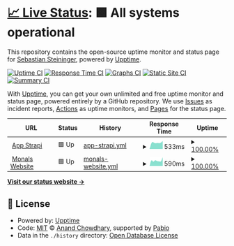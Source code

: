 # [📈 Live Status](https://BatchCloud.github.io/uptime): <!--live status--> **🟩 All systems operational**

This repository contains the open-source uptime monitor and status page for [Sebastian Steininger](https://batchcloud.de/), powered by [Upptime](https://github.com/upptime/upptime).

[![Uptime CI](https://github.com/BatchCloud/uptime/workflows/Uptime%20CI/badge.svg)](https://github.com/BatchCloud/uptime/actions?query=workflow%3A%22Uptime+CI%22)
[![Response Time CI](https://github.com/BatchCloud/uptime/workflows/Response%20Time%20CI/badge.svg)](https://github.com/BatchCloud/uptime/actions?query=workflow%3A%22Response+Time+CI%22)
[![Graphs CI](https://github.com/BatchCloud/uptime/workflows/Graphs%20CI/badge.svg)](https://github.com/BatchCloud/uptime/actions?query=workflow%3A%22Graphs+CI%22)
[![Static Site CI](https://github.com/BatchCloud/uptime/workflows/Static%20Site%20CI/badge.svg)](https://github.com/BatchCloud/uptime/actions?query=workflow%3A%22Static+Site+CI%22)
[![Summary CI](https://github.com/BatchCloud/uptime/workflows/Summary%20CI/badge.svg)](https://github.com/BatchCloud/uptime/actions?query=workflow%3A%22Summary+CI%22)

With [Upptime](https://upptime.js.org), you can get your own unlimited and free uptime monitor and status page, powered entirely by a GitHub repository. We use [Issues](https://github.com/BatchCloud/uptime/issues) as incident reports, [Actions](https://github.com/BatchCloud/uptime/actions) as uptime monitors, and [Pages](https://BatchCloud.github.io/uptime) for the status page.

<!--start: status pages-->
<!-- This summary is generated by Upptime (https://github.com/upptime/upptime) -->
<!-- Do not edit this manually, your changes will be overwritten -->
<!-- prettier-ignore -->
| URL | Status | History | Response Time | Uptime |
| --- | ------ | ------- | ------------- | ------ |
| <img alt="" src="https://icons.duckduckgo.com/ip3/strapi.app.batchcloud.de.ico" height="13"> [App Strapi](https://strapi.app.batchcloud.de/) | 🟩 Up | [app-strapi.yml](https://github.com/BatchCloud/uptime/commits/HEAD/history/app-strapi.yml) | <details><summary><img alt="Response time graph" src="./graphs/app-strapi/response-time-week.png" height="20"> 533ms</summary><br><a href="https://BatchCloud.github.io/uptime/history/app-strapi"><img alt="Response time 533" src="https://img.shields.io/endpoint?url=https%3A%2F%2Fraw.githubusercontent.com%2FBatchCloud%2Fuptime%2FHEAD%2Fapi%2Fapp-strapi%2Fresponse-time.json"></a><br><a href="https://BatchCloud.github.io/uptime/history/app-strapi"><img alt="24-hour response time 655" src="https://img.shields.io/endpoint?url=https%3A%2F%2Fraw.githubusercontent.com%2FBatchCloud%2Fuptime%2FHEAD%2Fapi%2Fapp-strapi%2Fresponse-time-day.json"></a><br><a href="https://BatchCloud.github.io/uptime/history/app-strapi"><img alt="7-day response time 533" src="https://img.shields.io/endpoint?url=https%3A%2F%2Fraw.githubusercontent.com%2FBatchCloud%2Fuptime%2FHEAD%2Fapi%2Fapp-strapi%2Fresponse-time-week.json"></a><br><a href="https://BatchCloud.github.io/uptime/history/app-strapi"><img alt="30-day response time 533" src="https://img.shields.io/endpoint?url=https%3A%2F%2Fraw.githubusercontent.com%2FBatchCloud%2Fuptime%2FHEAD%2Fapi%2Fapp-strapi%2Fresponse-time-month.json"></a><br><a href="https://BatchCloud.github.io/uptime/history/app-strapi"><img alt="1-year response time 533" src="https://img.shields.io/endpoint?url=https%3A%2F%2Fraw.githubusercontent.com%2FBatchCloud%2Fuptime%2FHEAD%2Fapi%2Fapp-strapi%2Fresponse-time-year.json"></a></details> | <details><summary><a href="https://BatchCloud.github.io/uptime/history/app-strapi">100.00%</a></summary><a href="https://BatchCloud.github.io/uptime/history/app-strapi"><img alt="All-time uptime 100.00%" src="https://img.shields.io/endpoint?url=https%3A%2F%2Fraw.githubusercontent.com%2FBatchCloud%2Fuptime%2FHEAD%2Fapi%2Fapp-strapi%2Fuptime.json"></a><br><a href="https://BatchCloud.github.io/uptime/history/app-strapi"><img alt="24-hour uptime 100.00%" src="https://img.shields.io/endpoint?url=https%3A%2F%2Fraw.githubusercontent.com%2FBatchCloud%2Fuptime%2FHEAD%2Fapi%2Fapp-strapi%2Fuptime-day.json"></a><br><a href="https://BatchCloud.github.io/uptime/history/app-strapi"><img alt="7-day uptime 100.00%" src="https://img.shields.io/endpoint?url=https%3A%2F%2Fraw.githubusercontent.com%2FBatchCloud%2Fuptime%2FHEAD%2Fapi%2Fapp-strapi%2Fuptime-week.json"></a><br><a href="https://BatchCloud.github.io/uptime/history/app-strapi"><img alt="30-day uptime 100.00%" src="https://img.shields.io/endpoint?url=https%3A%2F%2Fraw.githubusercontent.com%2FBatchCloud%2Fuptime%2FHEAD%2Fapi%2Fapp-strapi%2Fuptime-month.json"></a><br><a href="https://BatchCloud.github.io/uptime/history/app-strapi"><img alt="1-year uptime 100.00%" src="https://img.shields.io/endpoint?url=https%3A%2F%2Fraw.githubusercontent.com%2FBatchCloud%2Fuptime%2FHEAD%2Fapi%2Fapp-strapi%2Fuptime-year.json"></a></details>
| <img alt="" src="https://icons.duckduckgo.com/ip3/monals.lol.ico" height="13"> [Monals Website](https://monals.lol/) | 🟩 Up | [monals-website.yml](https://github.com/BatchCloud/uptime/commits/HEAD/history/monals-website.yml) | <details><summary><img alt="Response time graph" src="./graphs/monals-website/response-time-week.png" height="20"> 590ms</summary><br><a href="https://BatchCloud.github.io/uptime/history/monals-website"><img alt="Response time 590" src="https://img.shields.io/endpoint?url=https%3A%2F%2Fraw.githubusercontent.com%2FBatchCloud%2Fuptime%2FHEAD%2Fapi%2Fmonals-website%2Fresponse-time.json"></a><br><a href="https://BatchCloud.github.io/uptime/history/monals-website"><img alt="24-hour response time 836" src="https://img.shields.io/endpoint?url=https%3A%2F%2Fraw.githubusercontent.com%2FBatchCloud%2Fuptime%2FHEAD%2Fapi%2Fmonals-website%2Fresponse-time-day.json"></a><br><a href="https://BatchCloud.github.io/uptime/history/monals-website"><img alt="7-day response time 590" src="https://img.shields.io/endpoint?url=https%3A%2F%2Fraw.githubusercontent.com%2FBatchCloud%2Fuptime%2FHEAD%2Fapi%2Fmonals-website%2Fresponse-time-week.json"></a><br><a href="https://BatchCloud.github.io/uptime/history/monals-website"><img alt="30-day response time 590" src="https://img.shields.io/endpoint?url=https%3A%2F%2Fraw.githubusercontent.com%2FBatchCloud%2Fuptime%2FHEAD%2Fapi%2Fmonals-website%2Fresponse-time-month.json"></a><br><a href="https://BatchCloud.github.io/uptime/history/monals-website"><img alt="1-year response time 590" src="https://img.shields.io/endpoint?url=https%3A%2F%2Fraw.githubusercontent.com%2FBatchCloud%2Fuptime%2FHEAD%2Fapi%2Fmonals-website%2Fresponse-time-year.json"></a></details> | <details><summary><a href="https://BatchCloud.github.io/uptime/history/monals-website">100.00%</a></summary><a href="https://BatchCloud.github.io/uptime/history/monals-website"><img alt="All-time uptime 100.00%" src="https://img.shields.io/endpoint?url=https%3A%2F%2Fraw.githubusercontent.com%2FBatchCloud%2Fuptime%2FHEAD%2Fapi%2Fmonals-website%2Fuptime.json"></a><br><a href="https://BatchCloud.github.io/uptime/history/monals-website"><img alt="24-hour uptime 100.00%" src="https://img.shields.io/endpoint?url=https%3A%2F%2Fraw.githubusercontent.com%2FBatchCloud%2Fuptime%2FHEAD%2Fapi%2Fmonals-website%2Fuptime-day.json"></a><br><a href="https://BatchCloud.github.io/uptime/history/monals-website"><img alt="7-day uptime 100.00%" src="https://img.shields.io/endpoint?url=https%3A%2F%2Fraw.githubusercontent.com%2FBatchCloud%2Fuptime%2FHEAD%2Fapi%2Fmonals-website%2Fuptime-week.json"></a><br><a href="https://BatchCloud.github.io/uptime/history/monals-website"><img alt="30-day uptime 100.00%" src="https://img.shields.io/endpoint?url=https%3A%2F%2Fraw.githubusercontent.com%2FBatchCloud%2Fuptime%2FHEAD%2Fapi%2Fmonals-website%2Fuptime-month.json"></a><br><a href="https://BatchCloud.github.io/uptime/history/monals-website"><img alt="1-year uptime 100.00%" src="https://img.shields.io/endpoint?url=https%3A%2F%2Fraw.githubusercontent.com%2FBatchCloud%2Fuptime%2FHEAD%2Fapi%2Fmonals-website%2Fuptime-year.json"></a></details>

<!--end: status pages-->

[**Visit our status website →**](https://BatchCloud.github.io/uptime)

## 📄 License

- Powered by: [Upptime](https://github.com/upptime/upptime)
- Code: [MIT](./LICENSE) © [Anand Chowdhary](https://anandchowdhary.com), supported by [Pabio](https://pabio.com)
- Data in the `./history` directory: [Open Database License](https://opendatacommons.org/licenses/odbl/1-0/)
